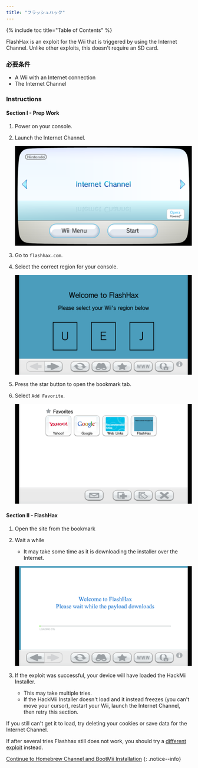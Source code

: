 ```yaml
---
title: "フラッシュハック"
---
```


{% include toc title="Table of Contents" %}

FlashHax is an exploit for the Wii that is triggered by using the Internet Channel. Unlike other exploits, this doesn't require an SD card.

### 必要条件

* A Wii with an Internet connection
* The Internet Channel

### Instructions

#### Section I - Prep Work

1. Power on your console.
1. Launch the Internet Channel.

    ![Internet Channel Wii Menu](/images/exploits/flashhax/internet-channel-start.png)

1. Go to `flashhax.com`.
1. Select the correct region for your console.

    ![Flashhax Region Select](/images/exploits/flashhax/select-region.png)

1. Press the star button to open the bookmark tab.
1. Select `Add Favorite`.

    ![Bookmark Flashhax](/images/exploits/flashhax/bookmark-page.png)


#### Section II - FlashHax

1. Open the site from the bookmark
1. Wait a while
    + It may take some time as it is downloading the installer over the Internet.

    ![Downloading Flashhax](/images/exploits/flashhax/wait-for-download.png)

1. If the exploit was successful, your device will have loaded the HackMii Installer.
    + This may take multiple tries.
    + If the HackMii Installer doesn't load and it instead freezes (you can't move your cursor), restart your Wii, launch the Internet Channel, then retry this section.

If you still can't get it to load, try deleting your cookies or save data for the Internet Channel.

If after several tries Flashhax still does not work, you should try a [different exploit](get-started) instead.


[Continue to Homebrew Channel and BootMii Installation](hbc)
{: .notice--info}
